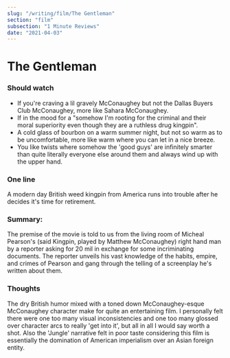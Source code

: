 ```yaml
---
slug: "/writing/film/The Gentleman"
section: "film"
subsection: "1 Minute Reviews"
date: "2021-04-03"
---
```


# The Gentleman

### Should watch

- If you're craving a lil gravely McConaughey but not the Dallas Buyers Club McConaughey, more like Sahara McConaughey.
- If in the mood for a "somehow I'm rooting for the criminal and their moral superiority even though they are a ruthless drug kingpin".
- A cold glass of bourbon on a warm summer night, but not so warm as to be uncomfortable, more like warm where you can let in a nice breeze.
- You like twists where somehow the 'good guys' are infinitely smarter than quite literally everyone else around them and always wind up with the upper hand.

### One line

A modern day British weed kingpin from America runs into trouble after he decides it's time for retirement.

### Summary:

The premise of the movie is told to us from the living room of Micheal Pearson's (said Kingpin, played by Matthew McConaughey) right hand man by a reporter asking for 20 mil in exchange for some incriminating documents. The reporter unveils his vast knowledge of the habits, empire, and crimes of Pearson and gang through the telling of a screenplay he's written about them.

### Thoughts

The dry British humor mixed with a toned down McConaughey-esque McConaughey character make for quite an entertaining film. I personally felt there were one too many visual inconsistencies and one too many glossed over character arcs to really 'get into it', but all in all I would say worth a shot. Also the 'Jungle' narrative felt in poor taste considering this film is essentially the domination of American imperialism over an Asian foreign entity.
